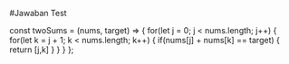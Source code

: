 #Jawaban Test

const twoSums = (nums, target) => {
    for(let j = 0; j < nums.length; j++) {
        for(let k = j + 1; k < nums.length; k++) {
            if(nums[j] + nums[k] == target) {
                return [j,k]
            }
        }
    }
};
